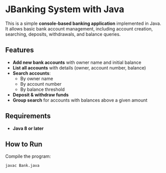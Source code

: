 # JBanking System with Java

This is a simple **console-based banking application** implemented in Java.  
It allows basic bank account management, including account creation, searching, deposits, withdrawals, and balance queries.  

## Features

- **Add new bank accounts** with owner name and initial balance  
- **List all accounts** with details (owner, account number, balance)  
- **Search accounts**:
  - By owner name
  - By account number
  - By balance threshold
- **Deposit & withdraw funds**
- **Group search** for accounts with balances above a given amount

## Requirements

- **Java 8 or later**

## How to Run

Compile the program:
   ```bash
   javac Bank.java
